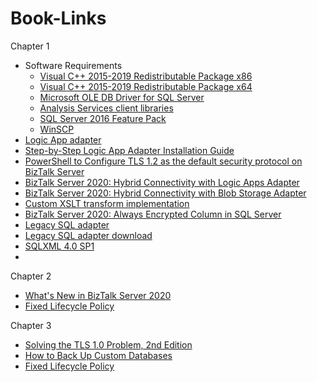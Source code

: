 # Book-Links

Chapter 1
* Software Requirements
  * [Visual C++ 2015-2019 Redistributable Package x86](https://aka.ms/vs/16/release/VC_redist.x86.exe)
  * [Visual C++ 2015-2019 Redistributable Package x64](https://aka.ms/vs/16/release/VC_redist.x64.exe)
  * [Microsoft OLE DB Driver for SQL Server](https://docs.microsoft.com/sql/connect/oledb/download-oledb-driver-for-sql-server?view=sql-server-ver15) 
  * [Analysis Services client libraries](https://docs.microsoft.com/en-us/analysis-services/client-libraries?view=azure-analysis-services-current)
  * [SQL Server 2016 Feature Pack](https://www.microsoft.com/download/details.aspx?id=52676)
  * [WinSCP](http://winscp.net/)
* [Logic App adapter](https://www.microsoft.com/en-us/download/details.aspx?id=54287)
* [Step-by-Step Logic App Adapter Installation Guide](https://www.biztalk360.com/step-by-step-logic-app-adapter-installation-guide/)
* [PowerShell to Configure TLS 1.2 as the default security protocol on BizTalk Server](https://github.com/sandroasp/BizTalk-Server-Resources/tree/master/PowerShell-scripts/adm-BTS-set-TLS1.2-default-security-protocol)
* [BizTalk Server 2020: Hybrid Connectivity with Logic Apps Adapter ](https://www.biztalk360.com/whitepaper/hybrid-connectivity-with-azure-logic-apps-adapter/)
* [BizTalk Server 2020: Hybrid Connectivity with Blob Storage Adapter](https://www.biztalk360.com/whitepaper/biztalk-server-2020-hybrid-connectivity-with-blob-storage-adapter/)
* [Custom XSLT transform implementation](https://docs.microsoft.com/en-us/biztalk/core/technical-reference/xslt-custom-transform-implementation)
* [BizTalk Server 2020: Always Encrypted Column in SQL Server](https://www.biztalk360.com/whitepaper/biztalk-server-2020-always-encrypted-column-in-sql-server/)
* [Legacy SQL adapter](https://techcommunity.microsoft.com/t5/biztalk-server-team-blog/legacy-sql-adapter-deprecated/ba-p/1407055)
* [Legacy SQL adapter download](https://www.microsoft.com/en-us/download/details.aspx?id=101313)
* [SQLXML 4.0 SP1](https://www.microsoft.com/en-us/download/details.aspx?id=30403)
* []()

Chapter 2
* [What's New in BizTalk Server 2020](https://docs.microsoft.com/en-us/biztalk/install-and-config-guides/whats-new-in-biztalk-server-2020)
* [Fixed Lifecycle Policy](https://docs.microsoft.com/en-us/lifecycle/policies/fixed)

Chapter 3
* [Solving the TLS 1.0 Problem, 2nd Edition](https://docs.microsoft.com/en-us/security/engineering/solving-tls1-problem)
* [How to Back Up Custom Databases](https://docs.microsoft.com/en-us/biztalk/core/how-to-back-up-custom-databases)
* [Fixed Lifecycle Policy](https://docs.microsoft.com/en-us/lifecycle/policies/fixed)
